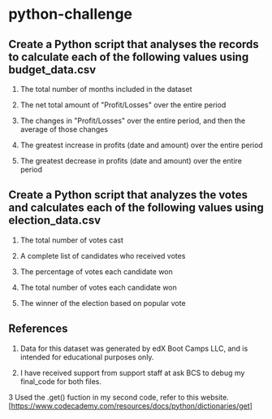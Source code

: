 # python-challenge

## Create a Python script that analyses the records to calculate each of the following values using budget_data.csv

1. The total number of months included in the dataset

2. The net total amount of "Profit/Losses" over the entire period

3. The changes in "Profit/Losses" over the entire period, and then the average of those changes

4. The greatest increase in profits (date and amount) over the entire period

5. The greatest decrease in profits (date and amount) over the entire period


## Create a Python script that analyzes the votes and calculates each of the following values using election_data.csv

1. The total number of votes cast

2. A complete list of candidates who received votes

3. The percentage of votes each candidate won

4. The total number of votes each candidate won

5. The winner of the election based on popular vote

## References
1. Data for this dataset was generated by edX Boot Camps LLC, and is intended for educational purposes only.

2. I have received support from support staff at ask BCS to debug my final_code for both files. 

3 Used the .get() fuction in my second code, refer to this website. 
[https://www.codecademy.com/resources/docs/python/dictionaries/get]